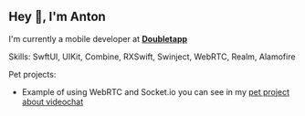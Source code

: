 ## Hey 👋, I'm Anton
I'm currently a mobile developer at <strong><a href="https://doubletapp.ai/">Doubletapp</a></strong>

Skills: SwftUI, UIKit, Combine, RXSwift, Swinject, WebRTC, Realm, Alamofire

Pet projects:
- Example of using WebRTC and Socket.io you can see in my [pet project about videochat]([https://github.com/lerolli/WebRTC](https://github.com/lerolli/WebRTC-iOS))
